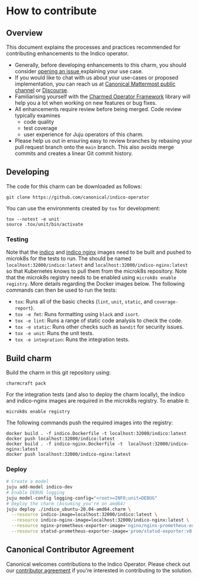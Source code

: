 # How to contribute

## Overview

This document explains the processes and practices recommended for contributing enhancements to the Indico operator.

- Generally, before developing enhancements to this charm, you should consider [opening an issue
  ](https://github.com/canonical/indico-operator/issues) explaining your use case.
- If you would like to chat with us about your use-cases or proposed implementation, you can reach
  us at [Canonical Mattermost public channel](https://chat.charmhub.io/charmhub/channels/charm-dev)
  or [Discourse](https://discourse.charmhub.io/).
- Familiarising yourself with the [Charmed Operator Framework](https://juju.is/docs/sdk) library
  will help you a lot when working on new features or bug fixes.
- All enhancements require review before being merged. Code review typically examines
  - code quality
  - test coverage
  - user experience for Juju operators of this charm.
- Please help us out in ensuring easy to review branches by rebasing your pull request branch onto the `main` branch. This also avoids merge commits and creates a linear Git commit history.

## Developing

The code for this charm can be downloaded as follows:

```
git clone https://github.com/canonical/indico-operator
```

You can use the environments created by `tox` for development:

```shell
tox --notest -e unit
source .tox/unit/bin/activate
```

### Testing

Note that the [indico](indico.Dockerfile) and [indico nginx](indico-nginx.Dockerfile) images need to be built and pushed to microk8s for the tests to run. The should be named `localhost:32000/indico:latest` and `localhost:32000/indico-nginx:latest` so that Kubernetes knows to pull them from the microk8s repository. Note that the microk8s registry needs to be enabled using `microk8s enable registry`. More details regarding the Docker images below. The following commands can then be used to run the tests:

* `tox`: Runs all of the basic checks (`lint`, `unit`, `static`, and `coverage-report`).
* `tox -e fmt`: Runs formatting using `black` and `isort`.
* `tox -e lint`: Runs a range of static code analysis to check the code.
* `tox -e static`: Runs other checks such as `bandit` for security issues.
* `tox -e unit`: Runs the unit tests.
* `tox -e integration`: Runs the integration tests.

## Build charm

Build the charm in this git repository using:

```shell
charmcraft pack
```
For the integration tests (and also to deploy the charm locally), the indico
and indico-nginx images are required in the microk8s registry. To enable it:

    microk8s enable registry

The following commands push the required images into the registry:

    docker build . -f indico.Dockerfile -t localhost:32000/indico:latest
    docker push localhost:32000/indico:latest
    docker build . -f indico-nginx.Dockerfile -t  localhost:32000/indico-nginx:latest
    docker push localhost:32000/indico-nginx:latest

### Deploy

```bash
# Create a model
juju add-model indico-dev
# Enable DEBUG logging
juju model-config logging-config="<root>=INFO;unit=DEBUG"
# Deploy the charm (Assuming you're on amd64)
juju deploy ./indico_ubuntu-20.04-amd64.charm \
  --resource indico-image=localhost:32000/indico:latest \
  --resource indico-nginx-image=localhost:32000/indico-nginx:latest \
  --resource nginx-prometheus-exporter-image='nginx/nginx-prometheus-exporter:0.10.0' \
  --resource statsd-prometheus-exporter-image='prom/statsd-exporter:v0.22.8'
```

## Canonical Contributor Agreement

Canonical welcomes contributions to the Indico Operator. Please check out our [contributor agreement](https://ubuntu.com/legal/contributors) if you're interested in contributing to the solution.
